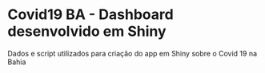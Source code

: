 # Covid19 BA - Dashboard desenvolvido em Shiny

Dados e script utilizados para criação do app em Shiny sobre o Covid 19 na Bahia
